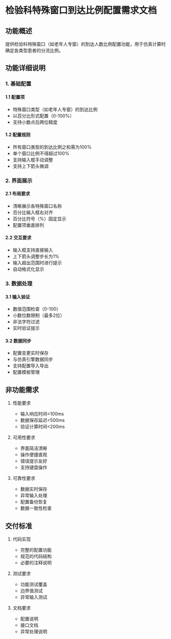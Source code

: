 # 检验科特殊窗口到达比例配置需求文档

## 功能概述
提供检验科特殊窗口（如老年人专窗）的到达人数比例配置功能，用于仿真计算时确定各类型患者的分流比例。

## 功能详细说明

### 1. 基础配置
#### 1.1 配置项
- 特殊窗口类型（如老年人专窗）的到达比例
- 以百分比形式配置（0-100%）
- 支持小数点后两位精度

#### 1.2 配置规则
- 所有窗口类型的到达比例之和需为100%
- 单个窗口比例不得超过100%
- 支持输入框手动调整
- 支持上下箭头微调

### 2. 界面展示
#### 2.1 布局要求
- 清晰展示各特殊窗口名称
- 百分比输入框右对齐
- 百分比符号（%）固定显示
- 配置项垂直排列

#### 2.2 交互要求
- 输入框支持直接输入
- 上下箭头调整步长为1%
- 输入超出范围时进行提示
- 自动格式化显示

### 3. 数据处理
#### 3.1 输入验证
- 数值范围检查（0-100）
- 小数位数限制（最多2位）
- 非法字符过滤
- 实时验证提示

#### 3.2 数据同步
- 配置变更实时保存
- 与仿真引擎数据同步
- 支持配置导入导出
- 配置模板管理

## 非功能需求
1. 性能要求
   - 输入响应时间<100ms
   - 数据保存延迟<500ms
   - 验证计算时间<200ms

2. 可用性要求
   - 界面简洁清晰
   - 操作便捷直观
   - 错误提示友好
   - 支持键盘操作

3. 可靠性要求
   - 数据实时保存
   - 异常输入处理
   - 配置备份恢复
   - 数据一致性检查

## 交付标准
1. 代码实现
   - 完整的配置功能
   - 规范的代码结构
   - 必要的注释说明

2. 测试要求
   - 功能测试覆盖
   - 边界值测试
   - 异常输入测试

3. 文档要求
   - 配置说明
   - 接口文档
   - 异常处理说明 